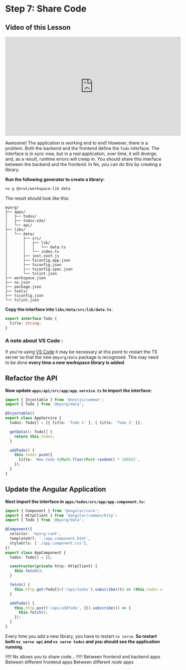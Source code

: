 # Step 7: Share Code

## Video of this Lesson

<iframe width="560" height="315" src="https://www.youtube.com/embed/icyOSQ6gAm0" frameborder="0" allow="accelerometer; autoplay; encrypted-media; gyroscope; picture-in-picture" allowfullscreen></iframe>

Awesome! The application is working end to end! However, there is a problem. Both the backend and the frontend define the `Todo` interface. The interface is in sync now, but in a real application, over time, it will diverge, and, as a result, runtime errors will creep in. You should share this interface between the backend and the frontend. In Nx, you can do this by creating a library.

**Run the following generator to create a library:**

```bash
nx g @nrwl/workspace:lib data
```

The result should look like this:

```treeview
myorg/
├── apps/
│   ├── todos/
│   ├── todos-e2e/
│   └── api/
├── libs/
│   └── data/
│       ├── src/
│       │   ├── lib/
│       │   │   └── data.ts
│       │   └── index.ts
│       ├── jest.conf.js
│       ├── tsconfig.app.json
│       ├── tsconfig.json
│       ├── tsconfig.spec.json
│       └── tslint.json
├── workspace.json
├── nx.json
├── package.json
├── tools/
├── tsconfig.json
└── tslint.json
```

**Copy the interface into `libs/data/src/lib/data.ts`.**

```typescript
export interface Todo {
  title: string;
}
```

### A note about VS Code :

If you're using [VS Code](https://code.visualstudio.com/) it may be necessary at this point to restart the TS server so that the new `@myorg/data` package is recognised. This may need to be done **every time a new workspace library is added**.

## Refactor the API

**Now update `apps/api/src/app/app.service.ts` to import the interface:**

```typescript
import { Injectable } from '@nestjs/common';
import { Todo } from '@myorg/data';

@Injectable()
export class AppService {
  todos: Todo[] = [{ title: 'Todo 1' }, { title: 'Todo 2' }];

  getData(): Todo[] {
    return this.todos;
  }

  addTodo() {
    this.todos.push({
      title: `New todo ${Math.floor(Math.random() * 1000)}`,
    });
  }
}
```

## Update the Angular Application

**Next import the interface in `apps/todos/src/app/app.component.ts`:**

```typescript
import { Component } from '@angular/core';
import { HttpClient } from '@angular/common/http';
import { Todo } from '@myorg/data';

@Component({
  selector: 'myorg-root',
  templateUrl: './app.component.html',
  styleUrls: ['./app.component.css'],
})
export class AppComponent {
  todos: Todo[] = [];

  constructor(private http: HttpClient) {
    this.fetch();
  }

  fetch() {
    this.http.get<Todo[]>('/api/todos').subscribe((t) => (this.todos = t));
  }

  addTodo() {
    this.http.post('/api/addTodo', {}).subscribe(() => {
      this.fetch();
    });
  }
}
```

Every time you add a new library, you have to restart `nx serve`. **So restart both `nx serve api` and `nx serve todos` and you should see the application running.**

!!!!!
Nx allows you to share code...
!!!!!
Between frontend and backend apps
Between different frontend apps
Between different node apps
